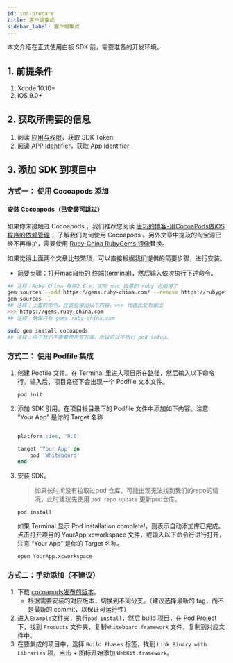 ```yaml
---
id: ios-prepare
title: 客户端集成
sidebar_label: 客户端集成
---
```


本文介绍在正式使用白板 SDK 前，需要准备的开发环境。

## 1. 前提条件

1. Xcode 10.10+
1. iOS 9.0+

## 2. 获取所需要的信息

1. 阅读 [应用与权限](docs/doc/token)，获取 SDK Token
2. 阅读 [APP Identifier](/faq/app-identifier)，获取 App Identifier

## 3. 添加 SDK 到项目中

### 方式一： 使用 Cocoapods 添加

#### 安装 Cocoapods（已安装可跳过）

如果你未接触过 Cocoapods ，我们推荐您阅读 [唐巧的博客-用CocoaPods做iOS程序的依赖管理](https://blog.devtang.com/2014/05/25/use-cocoapod-to-manage-ios-lib-dependency/ "用CocoaPods做iOS程序的依赖管理") ，了解我们为何使用 Cocoapods 。另外文章中提及的淘宝源已经不再维护，需要使用 [Ruby-China RubyGems 镜像](https://gems.ruby-china.com/)替换。

如果觉得上面两个文章比较繁琐，可以直接根据我们提供的简要步骤，进行安装。

- 简要步骤：打开mac自带的 终端(terminal)，然后输入依次执行下述命令。

```bash
## 注释：Ruby-China 推荐2.6.x，实际 mac 自带的 ruby 也能用了
gem sources --add https://gems.ruby-china.com/ --remove https://rubygems.org/
gem sources -l
## 注释：上面的命令，应该会输出以下内容，>>> 代表此处为输出
>>> https://gems.ruby-china.com
## 注释：确保只有 gems.ruby-china.com

sudo gem install cocoapods
## 注释：由于我们不需要使用官方库，所以可以不执行 pod setup。
```

### 方式二： 使用 Podfile 集成

1. 创建 Podfile 文件。在 Terminal 里进入项目所在路径，然后输入以下命令行。输入后，项目路径下会出现一个 Podfile 文本文件。

    ```shell
    pod init
    ```

2. 添加 SDK 引用。在项目根目录下的 Podfile 文件中添加如下内容。注意 “Your App” 是你的 Target 名称

    ```ruby

    platform :ios, '9.0'

    target 'Your App' do
        pod 'Whiteboard'
    end
    ```

3. 安装 SDK。

    > 如果长时间没有拉取过pod 仓库，可能出现无法找到我们的repo的情况，此时建议先使用 `pod repo update` 更新pod仓库。

    ```shell
    pod install
    ```

    如果 Terminal 显示 Pod installation complete!，则表示自动添加库已完成。点击打开项目的 YourApp.xcworkspace 文件，或输入以下命令行进行打开，注意 “Your App” 是你的 Target 名称。

    ```shell
    open YourApp.xcworkspace
    ```

### 方式二：手动添加（不建议）

1. 下载 [cocoapods发布的版本](https://github.com/netless-io/whiteboard-ios)。
    - 根据需要安装的对应版本，切换到不同分支。（建议选择最新的 tag，而不是最新的 commit，以保证可运行性）
1. 进入`Example`文件夹，执行`pod install`，然后 build 项目，在 Pod Project 下，找到 `Products` 文件夹，复制`Whiteboard.framework` 文件，复制到对应文件中。
1. 在要集成的项目中，选择 `Build Phases` 标签，找到 `Link Binary with Libraries` 项，点击 + 图标开始添加 `WebKit.framework`。
